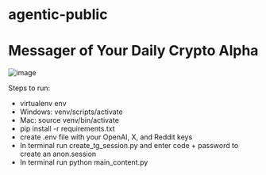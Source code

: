 # agentic-public

# Messager of Your Daily Crypto Alpha

![image](https://github.com/MichielMAnalytics/agentic-public/assets/135761097/57bd68bb-a600-4fb1-a359-578436d8768f)


Steps to run:
- virtualenv env
- Windows: venv/scripts/activate
- Mac: source venv/bin/activate
- pip install -r requirements.txt
- create .env file with your OpenAI, X, and Reddit keys
- In terminal run create_tg_session.py and enter code + password to create an anon.session
- In terminal run python main_content.py
